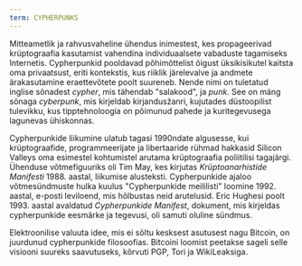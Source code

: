 ```yaml
---
term: CYPHERPUNKS
---
```


Mitteametlik ja rahvusvaheline ühendus inimestest, kes propageerivad krüptograafia kasutamist vahendina individuaalsete vabaduste tagamiseks Internetis. Cypherpunkid pooldavad põhimõttelist õigust üksikisikutel kaitsta oma privaatsust, eriti kontekstis, kus riiklik järelevalve ja andmete ärakasutamine eraettevõtete poolt suureneb. Nende nimi on tuletatud inglise sõnadest *cypher*, mis tähendab "salakood", ja *punk*. See on mäng sõnaga *cyberpunk*, mis kirjeldab kirjandusžanri, kujutades düstoopilist tulevikku, kus tipptehnoloogia on põimunud pahede ja kuritegevusega lagunevas ühiskonnas.

Cypherpunkide liikumine ulatub tagasi 1990ndate algusesse, kui krüptograafide, programmeerijate ja libertaaride rühmad hakkasid Silicon Valleys oma esimestel kohtumistel arutama krüptograafia poliitilisi tagajärgi. Ühenduse võtmefiguuriks oli Tim May, kes kirjutas *Krüptoanarhistide Manifesti* 1988. aastal, liikumise alusteksti. Cypherpunkide ajaloo võtmesündmuste hulka kuulus "Cypherpunkide meililisti" loomine 1992. aastal, e-posti leviloend, mis hõlbustas neid arutelusid. Eric Hughesi poolt 1993. aastal avaldatud *Cypherpunkide Manifest*, dokument, mis kirjeldas cypherpunkide eesmärke ja tegevusi, oli samuti oluline sündmus.

Elektroonilise valuuta idee, mis ei sõltu kesksest asutusest nagu Bitcoin, on juurdunud cypherpunkide filosoofias. Bitcoini loomist peetakse sageli selle visiooni suureks saavutuseks, kõrvuti PGP, Tori ja WikiLeaksiga.